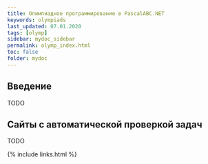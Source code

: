 ```yaml
---
title: Олимпиадное программирование в PascalABC.NET
keywords: olympiads
last_updated: 07.01.2020
tags: [olymp]
sidebar: mydoc_sidebar
permalink: olymp_index.html
toc: false
folder: mydoc
---
```


## Введение

TODO

## Сайты с автоматической проверкой задач

TODO

{% include links.html %}
